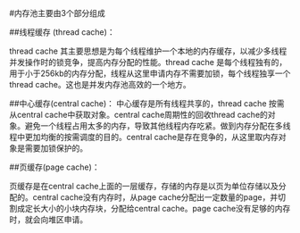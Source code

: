 
#内存池主要由3个部分组成

##线程缓存 (thread cache)：

thread cache 其主要思想是为每个线程维护一个本地的内存缓存，以减少多线程并发操作时的锁竞争，提高内存分配的性能。thread cache 是每个线程独有的，用于小于256kb的内存分配，线程从这里申请内存不需要加锁，每个线程独享一个thread cache。这也是并发内存池高效的一个地方。

##中心缓存(central cache)：
中心缓存是所有线程共享的，thread cache 按需从central cache中获取对象。central cache周期性的回收thread cache的对象。避免一个线程占用太多的内存，导致其他线程内存吃紧。做到内存分配在多线程中更加均衡的按需调度的目的。central cache是存在竞争的，从这里取内存对象是需要加锁保护的。

##页缓存(page cache)：

页缓存是在central cache上面的一层缓存，存储的内存是以页为单位存储以及分配的。central cache没有内存时，从page cache分配出一定数量的page，并切割成定长大小的小块内存块，分配给central cache。page cache没有足够的内存时，就会向堆区申请。
